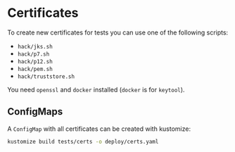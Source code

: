 # Certificates

To create new certificates for tests you can use one of the following scripts:

- `hack/jks.sh`
- `hack/p7.sh`
- `hack/p12.sh`
- `hack/pem.sh`
- `hack/truststore.sh`

You need `openssl` and `docker` installed (`docker` is for `keytool`).

## ConfigMaps

A `ConfigMap` with all certificates can be created with kustomize:

```sh
kustomize build tests/certs -o deploy/certs.yaml
```

